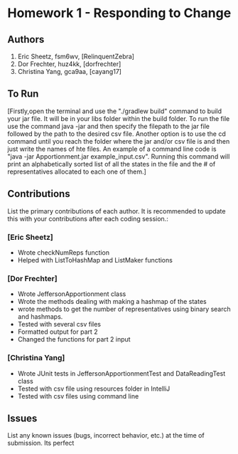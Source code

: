 # Homework 1 - Responding to Change

## Authors
1) Eric Sheetz, fsm6wv, [RelinquentZebra]
2) Dor Frechter, huz4kk, [dorfrechter]
3) Christina Yang, gca9aa, [cayang17]

## To Run

[Firstly,open the terminal and use the "./gradlew build" command to build your jar file. It will be in your libs folder within the build folder. 
To run the file use the command java -jar and then specify the filepath to the jar file followed by the path to the desired csv file. Another
option is to use the cd command until you reach the folder where the jar and/or csv file is and then just write the names of hte files. An
example of a command line code is "java -jar Apportionment.jar example_input.csv". Running this command will print an alphabetically sorted list
of all the states in the file and the # of representatives allocated to each one of them.]

## Contributions
List the primary contributions of each author. It is recommended to update this with your contributions after each coding session.:

### [Eric Sheetz]

* Wrote checkNumReps function
* Helped with ListToHashMap and ListMaker functions

### [Dor Frechter]

* Wrote JeffersonApportionment class
* Wrote the methods dealing with making a hashmap of the states
* wrote methods to get the number of representatives using binary search and hashmaps.
* Tested with several csv files
* Formatted output for part 2
* Changed the functions for part 2 input

### [Christina Yang]

* Wrote JUnit tests in JeffersonApportionmentTest and DataReadingTest class
* Tested with csv file using resources folder in IntelliJ
* Tested with csv files using command line

## Issues
List any known issues (bugs, incorrect behavior, etc.) at the time of submission.
Its perfect